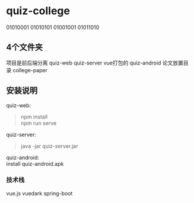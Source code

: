 # quiz-college  

01010001 01010101 01001001 01011010       
                                      
## 4个文件夹  
项目是前后端分离 quiz-web quiz-server 
vue打包的 quiz-android
论文放置目录 college-paper

## 安装说明
quiz-web:  
> npm install  
> npm run serve

quiz-server:
> java -jar quiz-server.jar  

quiz-android:  
install quiz-android.apk  

### 技术栈  
vue.js vuedark
spring-boot